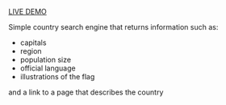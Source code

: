 [LIVE DEMO](https://gash94.github.io/goit-js-hw-10/)

Simple country search engine that returns information such as:
- capitals
- region
- population size
- official language
- illustrations of the flag

and a link to a page that describes the country
